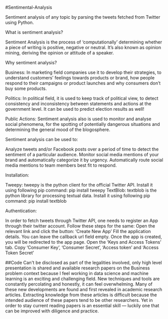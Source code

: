 #Sentimental-Analysis

Sentiment analysis of any topic by parsing the tweets fetched from Twitter using Python.

What is sentiment analysis?

Sentiment Analysis is the process of ‘computationally’ determining whether a piece of writing is positive, negative or neutral. It’s also known as opinion mining, deriving the opinion or attitude of a speaker.

Why sentiment analysis?
 
Business: In marketing field companies use it to develop their strategies, to understand customers’ feelings towards products or brand, how people respond to their campaigns or product launches and why consumers don’t buy some
products.

Politics: In political field, it is used to keep track of political view, to detect consistency and inconsistency between statements and actions at the government level. It can be used to predict election results as well!

Public Actions: Sentiment analysis also is used to monitor and analyse social phenomena, for the spotting of potentially dangerous situations and determining the general mood of the blogosphere.

Sentiment analysis can be used to:

Analyze tweets and/or Facebook posts over a period of time to detect the sentiment of a particular audience. Monitor social media mentions of your brand and automatically categorize it by urgency. Automatically route social media mentions to team members best fit to respond.

Installation:

Tweepy: tweepy is the python client for the official Twitter API.
Install it using following pip command: pip install tweepy
TextBlob: textblob is the python library for processing textual data.
Install it using following pip command: pip install textblob

Authentication:

In order to fetch tweets through Twitter API, one needs to register an App through their twitter account. Follow these steps for the same:
Open the relevant link and click the button: ‘Create New App’
Fill the application details. You can leave the callback url field empty.
Once the app is created, you will be redirected to the app page.
Open the ‘Keys and Access Tokens’ tab.
Copy ‘Consumer Key’, ‘Consumer Secret’, ‘Access token’ and ‘Access Token Secret’

##Code Can't be disclosed as part of the legalities involved, only high level presentation is shared and available research papers on the Business problem context because I feel working in data science and machine learning is an exciting and challenging field. New techniques and tools are constantly percolating and honestly, it can feel overwhelming. Many of these new developments are found and first revealed in academic research articles. Extracting knowledge from these articles is difficult because the intended audience of these papers tend to be other researchers. Yet in order to stay current reading papers is an essential skill — luckily one that can be improved with diligence and practice.
